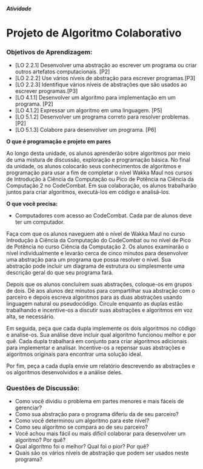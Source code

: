 ﻿##### Atividade
# Projeto de Algoritmo Colaborativo

### Objetivos de Aprendizagem:
- [LO 2.2.1] Desenvolver uma abstração ao escrever um programa ou criar outros artefatos computacionais. [P2]
- [LO 2.2.2] Use vários níveis de abstração para escrever programas.[P3]
- [LO 2.2.3] Identifique vários níveis de abstrações que são usados ao escrever programas.[P3]
- [LO 4.1.1] Desenvolver um algoritmo para implementação em um programa. [P2]
- [LO 4.1.2] Expressar um algoritmo em uma linguagem. [P5]
- [LO 5.1.2] Desenvolver um programa correto para resolver problemas. [P2]
- [LO 5.1.3] Colabore para desenvolver um programa. [P6]

**O que é programação e projeto em pares**

Ao longo desta unidade, os alunos aprenderão sobre algoritmos por meio de uma mistura de discussão, exploração e programação básica. No final da unidade, os alunos colocarão seus conhecimentos de algoritmos e programação para usar a fim de completar o nível Wakka Maul nos cursos de Introdução à Ciência da Computação ou Pico de Potência na Ciência da Computação 2 no CodeCombat. Em sua colaboração, os alunos trabalharão juntos para criar algoritmos, executá-los em código e analisá-los.

**O que você precisa:**
* Computadores com acesso ao CodeCombat. Cada par de alunos deve ter um computador.

Faça com que os alunos naveguem até o nível de Wakka Maul no curso Introdução à Ciência da Computação do CodeCombat ou no nível de Pico de Potência no curso Ciência da Computação 2. Os alunos examinarão o nível individualmente e levarão cerca de cinco minutos para desenvolver uma abstração para um programa que possa resolver o nível. Sua abstração pode incluir um diagrama de estrutura ou simplesmente uma descrição geral do que seu programa fará.

Depois que os alunos concluírem suas abstrações, coloque-os em grupos de dois. Dê aos alunos dez minutos para compartilhar sua abstração com o parceiro e depois escreva algoritmos para as duas abstrações usando linguagem natural ou pseudocódigo. Circule enquanto as duplas estão trabalhando e incentive-os a discutir suas abstrações e algoritmos em voz alta, se necessário.


Em seguida, peça que cada dupla implemente os dois algoritmos no código e analise-os. Sua análise deve incluir qual algoritmo funcionou melhor e por quê. Cada dupla trabalhará em conjunto para criar algoritmos adicionais para implementar e analisar. Incentive-os a repensar suas abstrações e algoritmos originais para encontrar uma solução ideal.

Por fim, peça a cada dupla envie um relatório descrevendo as abstrações e os algoritmos desenvolvidos e a análise deles.


### Questões de Discussão:
- Como você dividiu o problema em partes menores e mais fáceis de gerenciar?
- Como sua abstração para o programa diferiu da de seu parceiro?
- Como você determinou um algoritmo para este nível?
- Como seu algoritmo se compara ao de seu parceiro?
- Você achou mais fácil ou mais difícil colaborar para desenvolver um algoritmo? Por quê?
- Qual algoritmo foi o melhor? Qual foi o pior? Por quê?
- Quais são os vários níveis de abstração que podem ser usados neste programa?
